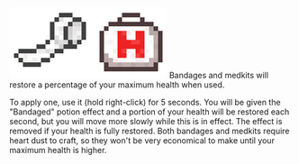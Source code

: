 ![](kits.png)
Bandages and medkits will restore a percentage of your maximum health when used. 

To apply one, use it (hold right-click) for 5 seconds. You will be given the "Bandaged" potion effect and a portion of your health will be restored each second, but you will move more slowly while this is in effect. The effect is removed if your health is fully restored. 
Both bandages and medkits require heart dust to craft, so they won't be very economical to make until your maximum health is higher.